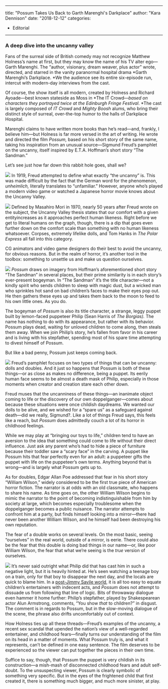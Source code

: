 
---
title: "Possum Takes Us Back to Garth Marenghi's Darkplace"
author: "Kara Dennison"
date: "2018-12-12"
categories:
- Editorial
---

### A deep dive into the uncanny valley

Fans of the surreal side of British comedy may not recognize Matthew Holness’s name at first, but they may know the name of his TV alter ego—Garth Marenghi. The “author, visionary, dream weaver, plus actor” wrote, directed, and starred in the vanity paranormal hospital drama *Garth Marenghi’s Darkplace. *We the audience see its entire six-episode run, intercut with modern-day interviews from the cast.

Of course, the show itself is all modern, created by Holness and Richard Ayoade—best known stateside as Moss in *The IT Crowd—*based on characters they portrayed twice at the Edinburgh Fringe Festival*. *The cast is largely composed of *IT Crowd* and *Mighty Boosh* alums, who bring their distinct style of surreal, over-the-top humor to the halls of Darkplace Hospital.

Marenghi claims to have written more books than he’s read—and, frankly, I believe him—but Holness is far more versed in the art of writing. He wrote and directed the film *Possum,* based on his short story of the same name, taking his inspiration from an unusual source—Sigmund Freud’s pamphlet on the uncanny, itself inspired by E.T.A. Hoffman’s short story “The Sandman.”

Let’s see just how far down this rabbit hole goes, shall we?

![](https://lh4.googleusercontent.com/CPkySwsGmQjtcjjMXVKGpD1gKPBR2aNWunmJSjvJZp6lcKhtlVgai1LgH9S8Sob1hf9gGeMG7SMZh8oNzZ0ap_im_TggTChHqez84LMWbU-bdHZFB279hct-_zLq95nswWxln-5Y)
In 1919, Freud attempted to define what exactly “the uncanny” is. This was made difficult by the fact that the German word for the phenomenon, *unheimlich,* literally translates to “unfamiliar.” However, anyone who’s played a modern video game or watched a Japanese horror movie knows about the Uncanny Valley.

![](/wp-content/uploads/2018/12/Untitled-1-1.png?w=1170&#038;ssl=1)
Defined by Masahiro Mori in 1970, nearly 50 years after Freud wrote on the subject, the Uncanny Valley thesis states that our comfort with a given entityincreases as it approaches perfect human likeness. Right before we get to literal humans on the graph, though, there is a dip that goes even further down on the comfort scale than something with no human likeness whatsoever. Corpses, extremely lifelike dolls, and Tom Hanks in *The Polar Express* all fall into this category.

CG animators and video game designers do their best to avoid the uncanny, for obvious reasons. But in the realm of horror, it’s another tool in the toolbox: something to unsettle us and make us question ourselves.

![](https://lh3.googleusercontent.com/IbaJHCC8ZZUNeSJYNtJMD4-F-aKmtT8z3_1lDspzM3atemUv45aDEmCvGGuxTw5NGbuNZXxOR8pSYOnVGhlRUArpQm7dTVzJCGPW5IEdnDhEzIfLJjd4FXeBxHd0wGZGzD9WJW1b)
*Possum* draws on imagery from Hoffman’s aforementioned short story “The Sandman” in several places, but their prime similarity is in each story’s ever-present bogeyman. In “The Sandman” it’s the title character—not a kindly spirit who sends children to sleep with magic dust, but a wicked man who sprinkles hot sand on bad children’s faces to make their eyes pop out. He then gathers these eyes up and takes them back to the moon to feed to his own little ones. As you do.

The bogeyman of *Possum* is also its title character, a strange, leggy puppet built by lemon-faced puppeteer Philip (Sean Harris of *The Borgias).* The name has nothing to do with its appearance, but rather with its behavior. Possum plays dead, waiting for unloved children to come along, then steals them away. When we join Philip’s story, he’s fallen from favor in his career and is living with his stepfather, spending most of his spare time attempting to divest himself of Possum.

But like a bad penny, Possum just keeps coming back.

![](https://lh5.googleusercontent.com/O6fz4K1PnDsVU56sdCMO7qpn2ZbO35FtRWC2mGjQNg0zuS_HVyO3bddQekoYc8k0GBIOqG7qdI3xzFGb9PL3yy3SZAuR5Pl6TJiWkjOUS-tHyqdOJhofAXw-9oHVLkCHLh8YV4rC)
Freud’s pamphlet focuses on two types of things that can be uncanny: dolls and doubles. And it just so happens that Possum is both of these things—or as close as makes no difference, being a puppet. Its eerily human face seems to be almost a death mask of Philip, especially in those moments when creator and creation stare each other down.

Freud muses that the uncanniness of these things—an inanimate object coming to life or the discovery of our own doppelganger—comes about because these situations were once childish daydreams. We wanted our dolls to be alive, and we wished for a “spare us” as a safeguard against death—did we really, Sigmund?. Like a lot of things Freud says, this feels like a reach, but *Possum* does admittedly couch a lot of its horror in childhood feelings.

While we may play at “bringing our toys to life,” children tend to have an aversion to the idea that something could come to life without their direct influence. Just ask any parent who’s had to hide a piece of furniture because their toddler saw a “scary face” in the carving. A puppet like Possum hits that fear perfectly even for an adult: a puppeteer gifts the puppet with life on the puppeteer’s own terms. Anything beyond that is wrong—and is largely what Possum gets up to.

As for doubles, Edgar Allan Poe addressed that fear in his short story “William Wilson,” widely considered to be the first true piece of American horror fiction. The narrator is at odds with an old classmate, who happens to share his name. As time goes on, the other William Wilson begins to mimic the narrator to the point of becoming indistinguishable from him by society at large, which becomes especially troublesome when the doppelganger becomes a public nuisance. The narrator attempts to confront him at a party, but finds himself looking into a mirror—there had never been another William Wilson, and he himself had been destroying his own reputation.

The fear of a double works on several levels. On the most basic, seeing “ourselves” in the real world, outside of a mirror, is eerie. There could also be the fear that this double is doing bad things in our name—or, like poor William Wilson, the fear that what we’re seeing is the *true* version of ourselves.

![](https://lh5.googleusercontent.com/ncs3OVBbSb4lB1jeTDP0MQdHkIppi8oz70_IuCaPqagqmq-f406NMsFRXt817jOE0b6VtyKJHJmaTMOiqVHoz2_qE48YBM1hv6gmwXkqpzoirwzU_72cF59gAuh4OvxspL3xb_HO)
It’s never said outright what Philip did that has cast him in such a negative light, but it is heavily hinted at. He’s seen watching a teenage boy on a train, only for that boy to disappear the next day, and the locals are quick to blame him. In a [post-Jimmy Savile world](https://en.wikipedia.org/wiki/Jimmy_Savile_sexual_abuse_scandal), it is all too easy to equate children’s entertainers with indecent acts, and *Possum* does not attempt to dissuade us from following that line of logic. Bits of throwaway dialogue even hammer it home further: Philip’s stepfather, played by Shakespearean actor Alun Armstrong, comments, “You show *that* to children?” in disgust. The comment is in regards to Possum, but in the slow-moving dialogue of the scene, the phrase also drifts uncomfortably out of context.

How Holness ties up all these threads—Freud’s examples of the uncanny, a recent sex scandal that upended the nation’s view of a well-regarded entertainer, and childhood fears—finally turns our understanding of the film on its head in a matter of moments. What Possum truly is, and what it represents, can’t be defined in one easy sentence. The film deserves to be experienced so the viewer can put together the pieces in their own time. 

Suffice to say, though, that Possum the puppet is very childish in its construction—a mish-mash of disconnected childhood fears and adult self-doubt. To the unsuspecting viewer, Possum is clearly symbolic of something very specific. But in the eyes of the frightened child that first created it, there is something much bigger, and much more sinister, at play.
